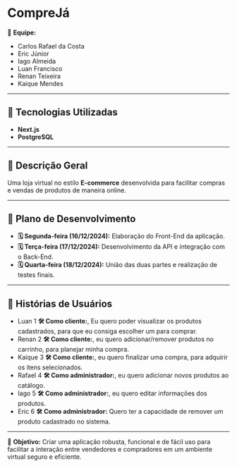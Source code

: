 # CompreJá

👥 **Equipe:**

- Carlos Rafael da Costa
- Eric Júnior
- Iago Almeida
- Luan Francisco
- Renan Teixeira
- Kaique Mendes

---

## 🚀 Tecnologias Utilizadas

- **Next.js**
- **PostgreSQL**

---

## 📜 Descrição Geral

Uma loja virtual no estilo **E-commerce** desenvolvida para facilitar compras e vendas de produtos de maneira online.

---

## 📅 Plano de Desenvolvimento

- **🗓 Segunda-feira (16/12/2024):** Elaboração do Front-End da aplicação.
- **🗓 Terça-feira (17/12/2024):** Desenvolvimento da API e integração com o Back-End.
- **🗓 Quarta-feira (18/12/2024):** União das duas partes e realização de testes finais.

---

## 📖 Histórias de Usuários

- Luan 1 **🛠 Como cliente:**, Eu quero poder visualizar os produtos cadastrados, para que eu consiga escolher um para comprar.
- Renan 2 **🛠 Como cliente:**, eu quero adicionar/remover produtos no carrinho, para planejar minha compra.
- Kaique 3 **🛠 Como cliente:**, eu quero finalizar uma compra, para adquirir os itens selecionados.
- Rafael 4 **🛠 Como administrador:**, eu quero adicionar novos produtos ao catálogo.
- Iago 5 **🛠 Como administrador:**, eu quero editar informações dos produtos.
- Eric 6 **🛠 Como administrador:** Quero ter a capacidade de remover um produto cadastrado no sistema.
---

🎯 **Objetivo:** Criar uma aplicação robusta, funcional e de fácil uso para facilitar a interação entre vendedores e compradores em um ambiente virtual seguro e eficiente.
